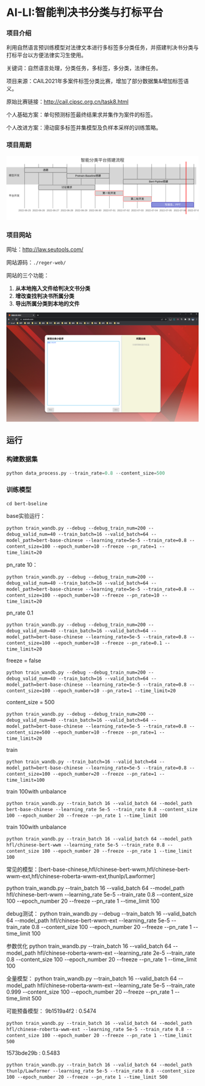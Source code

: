 # AI-LI:智能判决书分类与打标平台

### 项目介绍

利用自然语言预训练模型对法律文本进行多标签多分类任务，并搭建判决书分类与打标平台以方便法律实习生使用。

关键词：自然语言处理，分类任务，多标签，多分类，法律任务。

项目来源：CAIL2021年多案件标签分类比赛，增加了部分数据集&增加标签语义。

原始比赛链接：http://cail.cipsc.org.cn/task8.html

个人基础方案：单句预测标签最终结果求并集作为案件的标签。

个人改进方案：滑动窗多标签并集模型及负样本采样的训练策略。



### 项目周期

![图片1](pic/图片1.svg)

### 项目网站
网址：http://law.seutools.com/

网站源码：```./reger-web/```

网站的三个功能：

1. **从本地拖入文件给判决文书分类**
2. **增改查找判决书所属分类**
3. **导出所属分类到本地的文件**

![image-20220705013016401](pic/image-20220705013016401.png)

## 运行

### 构建数据集

```python
python data_process.py --train_rate=0.8 --content_size=500
```

### 训练模型

```
cd bert-bseline
```

base实验运行：
```
python train_wandb.py --debug --debug_train_num=200 --debug_valid_num=40 --train_batch=16 --valid_batch=64 --model_path=bert-base-chinese --learning_rate=5e-5 --train_rate=0.8 --content_size=100 --epoch_number=10 --freeze --pn_rate=1 --time_limit=20
```

pn_rate 10：
```
python train_wandb.py --debug --debug_train_num=200 --debug_valid_num=40 --train_batch=16 --valid_batch=64 --model_path=bert-base-chinese --learning_rate=5e-5 --train_rate=0.8 --content_size=100 --epoch_number=10 --freeze --pn_rate=10 --time_limit=20
```

pn_rate 0.1
```
python train_wandb.py --debug --debug_train_num=200 --debug_valid_num=40 --train_batch=16 --valid_batch=64 --model_path=bert-base-chinese --learning_rate=5e-5 --train_rate=0.8 --content_size=100 --epoch_number=10 --freeze --pn_rate=0.1 --time_limit=20
```

freeze = false
```
python train_wandb.py --debug --debug_train_num=200 --debug_valid_num=40 --train_batch=16 --valid_batch=64 --model_path=bert-base-chinese --learning_rate=5e-5 --train_rate=0.8 --content_size=100 --epoch_number=10 --pn_rate=1 --time_limit=20
```

content_size = 500
```
python train_wandb.py --debug --debug_train_num=200 --debug_valid_num=40 --train_batch=16 --valid_batch=64 --model_path=bert-base-chinese --learning_rate=5e-5 --train_rate=0.8 --content_size=500 --epoch_number=10 --freeze --pn_rate=1 --time_limit=20
```

train
```
python train_wandb.py --train_batch=16 --valid_batch=64 --model_path=bert-base-chinese --learning_rate=5e-5 --train_rate=0.8 --content_size=100 --epoch_number=20 --freeze --pn_rate=1 --time_limit=100
```


train 100with unbalance
```
python train_wandb.py --train_batch 16 --valid_batch 64 --model_path bert-base-chinese --learning_rate 5e-5 --train_rate 0.8 --content_size 100 --epoch_number 20 --freeze --pn_rate 1 --time_limit 100
```

train 100with unbalance
```
python train_wandb.py --train_batch 16 --valid_batch 64 --model_path hfl/chinese-bert-wwm --learning_rate 5e-5 --train_rate 0.8 --content_size 100 --epoch_number 20 --freeze --pn_rate 1 --time_limit 100
```

常见的模型：[bert-base-chinese,hfl/chinese-bert-wwm,hfl/chinese-bert-wwm-ext,hfl/chinese-roberta-wwm-ext,thunlp/Lawformer]

python train_wandb.py --train_batch 16 --valid_batch 64 --model_path hfl/chinese-bert-wwm --learning_rate 5e-5 --train_rate 0.8 --content_size 100 --epoch_number 20 --freeze --pn_rate 1 --time_limit 100

debug测试：
python train_wandb.py --debug --train_batch 16 --valid_batch 64 --model_path hfl/chinese-bert-wwm-ext --learning_rate 5e-5 --train_rate 0.8 --content_size 100 --epoch_number 20 --freeze --pn_rate 1 --time_limit 100

参数优化
python train_wandb.py --train_batch 16 --valid_batch 64 --model_path hfl/chinese-roberta-wwm-ext --learning_rate 2e-5 --train_rate 0.8 --content_size 100 --epoch_number 20 --freeze --pn_rate 1 --time_limit 100

全量模型：
python train_wandb.py --train_batch 16 --valid_batch 64 --model_path hfl/chinese-roberta-wwm-ext --learning_rate 5e-5 --train_rate 0.999 --content_size 100 --epoch_number 20 --freeze --pn_rate 1 --time_limit 500

可能预备模型：
9b1519a4f2 : 0.5474
```
python train_wandb.py --train_batch 16 --valid_batch 64 --model_path hfl/chinese-roberta-wwm-ext --learning_rate 5e-5 --train_rate 0.8 --content_size 100 --epoch_number 20 --freeze --pn_rate 1 --time_limit 500
```

1573bde29b : 0.5483
```
python train_wandb.py --train_batch 16 --valid_batch 64 --model_path thunlp/Lawformer --learning_rate 5e-5 --train_rate 0.8 --content_size 100 --epoch_number 20 --freeze --pn_rate 1 --time_limit 500
```


